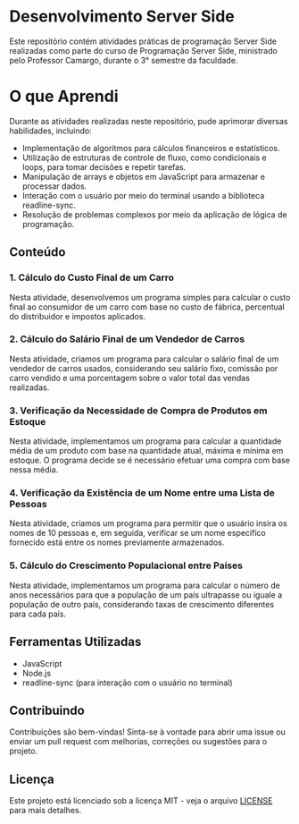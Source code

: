 # Desenvolvimento Server Side

Este repositório contém atividades práticas de programação Server Side realizadas como parte do curso de Programação Server Side, ministrado pelo Professor Camargo, durante o 3° semestre da faculdade.

# O que Aprendi
Durante as atividades realizadas neste repositório, pude aprimorar diversas habilidades, incluindo:

- Implementação de algoritmos para cálculos financeiros e estatísticos.
- Utilização de estruturas de controle de fluxo, como condicionais e loops, para tomar decisões e repetir tarefas.
- Manipulação de arrays e objetos em JavaScript para armazenar e processar dados.
- Interação com o usuário por meio do terminal usando a biblioteca readline-sync.
- Resolução de problemas complexos por meio da aplicação de lógica de programação.

## Conteúdo

### 1. Cálculo do Custo Final de um Carro

Nesta atividade, desenvolvemos um programa simples para calcular o custo final ao consumidor de um carro com base no custo de fábrica, percentual do distribuidor e impostos aplicados.

### 2. Cálculo do Salário Final de um Vendedor de Carros

Nesta atividade, criamos um programa para calcular o salário final de um vendedor de carros usados, considerando seu salário fixo, comissão por carro vendido e uma porcentagem sobre o valor total das vendas realizadas.

### 3. Verificação da Necessidade de Compra de Produtos em Estoque

Nesta atividade, implementamos um programa para calcular a quantidade média de um produto com base na quantidade atual, máxima e mínima em estoque. O programa decide se é necessário efetuar uma compra com base nessa média.

### 4. Verificação da Existência de um Nome entre uma Lista de Pessoas

Nesta atividade, criamos um programa para permitir que o usuário insira os nomes de 10 pessoas e, em seguida, verificar se um nome específico fornecido está entre os nomes previamente armazenados.

### 5. Cálculo do Crescimento Populacional entre Países

Nesta atividade, implementamos um programa para calcular o número de anos necessários para que a população de um país ultrapasse ou iguale a população de outro país, considerando taxas de crescimento diferentes para cada país.

## Ferramentas Utilizadas

- JavaScript
- Node.js
- readline-sync (para interação com o usuário no terminal)

## Contribuindo

Contribuições são bem-vindas! Sinta-se à vontade para abrir uma issue ou enviar um pull request com melhorias, correções ou sugestões para o projeto.

## Licença

Este projeto está licenciado sob a licença MIT - veja o arquivo [LICENSE](LICENSE) para mais detalhes.
